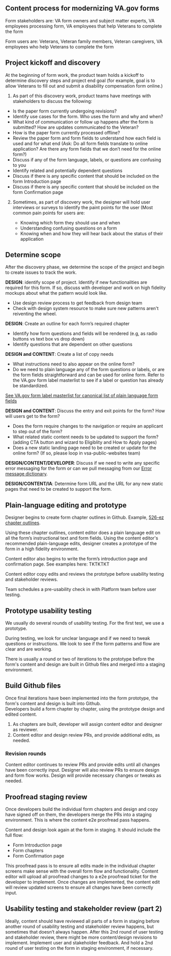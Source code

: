 
## Content process for modernizing VA.gov forms

Form stakeholders are: VA form owners and subject matter experts, VA employees processing form, VA employees that help Veterans to complete the form <br>

Form users are:  Veterans, Veteran family members, Veteran caregivers, VA employees who help Veterans to complete the form

## Project kickoff and discovery

At the beginning of form work, the product team holds a kickoff to determine discovery steps and project end goal (for example, goal is to allow Veterans to fill out and submit a disability compensation form online.) 

1. As part of this discovery work, product teams have meetings with stakeholders to discuss the following: 
- Is the paper form currently undergoing revisions? 
- Identify use cases for the form. Who uses the form and why and when? 
- What kind of communication or follow up happens after the form is submitted? How are updates communicated to the Veteran? 
- How is the paper form currently processed offline? 
- Review the paper form and form fields to understand how each field is used and for what end 
(Ask: Do all form fields translate to online application? Are there any form fields that we don’t need for the online form?)
- Discuss if any of the form language, labels, or questions are confusing to you
- Identify related and potentially dependent questions
- Discuss if there is any specific content that should be included on the form Introduction page
- Discuss if there is any specific content that should be included on the form Confirmation page

2. Sometimes, as part of discovery work, the designer will hold user interviews or surveys to identify the paint points for the user (Most common pain points for users are:

	- Knowing which form they should use and when
	- Understanding confusing questions on a form 
	- Knowing when and how they will hear back about the status of their application 

## Determine scope

After the discovery phase, we determine the scope of the project and begin to create issues to track the work.

**DESIGN**: identify scope of project. Identify if new functionalities are required for this form. If so, discuss with developer and work on high fidelity mockups about what the pattern would look like.  

- Use design review process to get feedback from design team
- Check with design system resource to make sure new patterns aren't reiventing the wheel. 
	

**DESIGN**: 
Create an outline for each form’s required chapter

- Identify how form questions and fields will be rendered (e.g, as radio buttons vs text box vs drop down)
- Identify questions that are dependent on other questions 

	 
**DESIGN and CONTENT**: 
Create a list of copy needs 

- What instructions need to also appear on the online form? 
- Do we need to plain language any of the form questions or labels, or are the form fields straightforward and can be used for online form. Refer to the VA.gov form label masterlist to see if a label or question has already be standardized. 

[See VA.gov form label masterlist for canonical list of plain language form fields](https://github.com/department-of-veterans-affairs/va.gov-team/blob/master/platform/content/VA.gov-form-labels.md) 

**DESIGN and CONTENT**: Discuss the entry and exit points for the form? How will users get to the form?

- Does the form require changes to the navigation or require an applicant to step out of the form? 
- What related static content needs to be updated to support the form? (adding CTA button and wizard to Eligiblity and How to Apply pages)
- Does a new static landing page need to be created or update for the online form? (If so, please loop in vsa-public-websites team)
	
**DESIGN/CONTENT/DEVELOPER**: 
Discuss if we need to write any specific error messaging for the form or can we pull messaging from our [Error message dictionary](https://design.va.gov/patterns/messaging-dictionary).

**DESIGN/CONTENT/IA**: 
Determine form URL and the URL for any new static pages that need to be created to support the form.  

## Plain-language editing and prototype

Designer begins to create form chapter outlines in Github. Example, [526-ez chapter outlines](https://github.com/department-of-veterans-affairs/va.gov-team/tree/master/products/disability/526ez/design/all-claims/chapter-outlines).

Using these chapter outlines, content editor does a plain language edit on all the form’s instructional text and form fields. Using the content editor's recommended plain-language edits, designer creates a prototype of the form in a high fidelity environment. 

Content editor also begins to write the form’s introduction page and confirmation page. See examples here: TKTKTKT 

Content editor copy edits and reviews the prototype before usability testing and stakeholder reviews. 

Team schedules a pre-usability check in with Platform team before user testing. 


## Prototype usability testing

We usually do several rounds of usability testing. For the first test, we use a prototype. 

During testing, we look for unclear language and if we need to tweak questions or instructions. 
We look to see if the form patterns and flow are clear and are working.
 
There is usually a round or two of iterations to the prototype before the form's content and design are built in Github files and merged into a staging environment. 


## Build Github files

Once final iterations have been implemented into the form prototype, the form's content and design is built into Github.  
Developers build a form chapter by chapter, using the prototype design and edited content.

1. As chapters are built, developer will assign content editor and designer as reviewer. 
2. Content editor and design review PRs, and provide additional edits, as needed. 

### Revision rounds

Content editor continues to review PRs and provide edits until all changes have been correctly input. 
Designer will also review PRs to ensure design and form flow works. Design will provide necessary changes or tweaks as needed. 

## Proofread staging review

Once developers build the individual form chapters and design and copy have signed off on them, the developers merge the PRs into a staging environment. This is where the content e2e proofread pass happens. 

Content and design look again at the form in staging. It should include the full flow:

- Form Introduction page
- Form chapters
- Form Confirmation page

This proofread pass is to ensure all edits made in the individual chapter screens make sense with the overall form flow and functionality.
Content editor will upload all proofread changes to a e2e proofread ticket for the developer to implement. 
Once changes are implemented, the content edit will review updated screens to ensure all changes have been correctly input. 


## Usability testing and stakeholder review (part 2)

Ideally, content should have reviewed all parts of a form in staging before another round of usability testing and stakeholder review happens, but sometimes that doesn’t always happen. 
After this 2nd round of user testing and stakeholder review, there might be more content/design revisions to implement. 
Implement user and stakeholder feedback. And hold a 2nd round of user testing on the form in staging environment, if necessary. 


